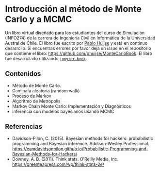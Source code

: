 # Introducción al método de Monte Carlo y a MCMC

Un libro virtual diseñado para los estudiantes del curso de Simulación (INFO274) de la carrera de Ingeniería Civil en Informática de la Universidad Austral de Chile. El libro fue escrito por [Pablo Huijse](https://phuijse.github.io/) y está en continuo desarrollo. Si encuentras errores por favor deja un *issue* en el repositorio que contiene el libro: https://github.com/phuijse/MonteCarloBook. El libro fue desarrollado utilizando [`jupyter-book`](https://jupyterbook.org/intro.html).

## Contenidos

- Método de Monte Carlo. 
- Caminata aleatoria (random walk)
- Proceso de Markov
- Algoritmo de Metropolis
- Markov Chain Monte Carlo: Implementación y Diagnósticos
- Inferencia con modelos bayesianos usando MCMC

## Referencias

- Davidson-Pilon, C. (2015). Bayesian methods for hackers: probabilistic programming and Bayesian inference. Addison-Wesley Professional.  https://camdavidsonpilon.github.io/Probabilistic-Programming-and-Bayesian-Methods-for-Hackers/ 
- Downey, A. B. (2011). Think stats. O'Reilly Media, Inc. https://greenteapress.com/wp/think-stats-2e/ 


